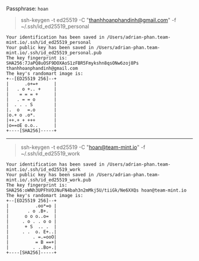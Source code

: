 Passphrase: `hoan`

> ssh-keygen -t ed25519 -C "thanhhoanphandinh@gmail.com" -f ~/.ssh/id_ed25519_personal

```
Your identification has been saved in /Users/adrian-phan.team-mint.io/.ssh/id_ed25519_personal
Your public key has been saved in /Users/adrian-phan.team-mint.io/.ssh/id_ed25519_personal.pub
The key fingerprint is:
SHA256:7JaPQ8uOSF9DOXAoS1zFBR5Fmykshn8qsONw6zoj8Ps thanhhoanphandinh@gmail.com
The key's randomart image is:
+--[ED25519 256]--+
|      .o+=+      |
|   . o +.. +     |
|    = = = +      |
|   . = = o       |
|  . . . S        |
|.  o   =.o       |
|o.+ o .o*.       |
|++.+ + +++       |
|o==oE o.o..      |
+----[SHA256]-----+
```

---

> ssh-keygen -t ed25519 -C "hoan@team-mint.io" -f ~/.ssh/id_ed25519_work

```
Your identification has been saved in /Users/adrian-phan.team-mint.io/.ssh/id_ed25519_work
Your public key has been saved in /Users/adrian-phan.team-mint.io/.ssh/id_ed25519_work.pub
The key fingerprint is:
SHA256:oWNh3UPFhVOJNuFN4bah3n2mMkj5U/tiiGk/Ne6XXQs hoan@team-mint.io
The key's randomart image is:
+--[ED25519 256]--+
|          .oo*=o |
|       . o .B+.  |
|      o o o..o=  |
|     . o . . o o |
|      + S  .. .  |
|     . .  o. E+..|
|         . =.=ooO|
|          = B ==+|
|         . ..Bo+.|
+----[SHA256]-----+
```